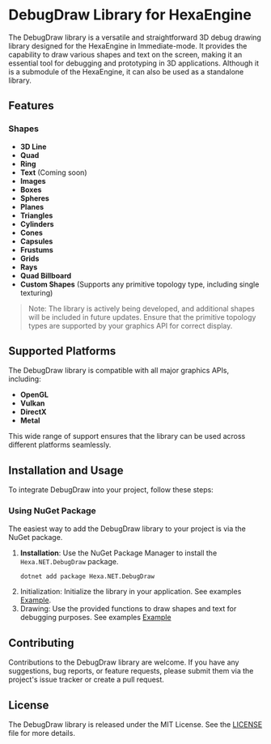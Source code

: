 # DebugDraw Library for HexaEngine

The DebugDraw library is a versatile and straightforward 3D debug drawing library designed for the HexaEngine in Immediate-mode. It provides the capability to draw various shapes and text on the screen, making it an essential tool for debugging and prototyping in 3D applications. Although it is a submodule of the HexaEngine, it can also be used as a standalone library.

## Features

### Shapes
- **3D Line**
- **Quad**
- **Ring**
- **Text** (Coming soon)
- **Images**
- **Boxes**
- **Spheres**
- **Planes**
- **Triangles**
- **Cylinders**
- **Cones**
- **Capsules**
- **Frustums**
- **Grids**
- **Rays**
- **Quad Billboard**
- **Custom Shapes** (Supports any primitive topology type, including single texturing)

> Note: The library is actively being developed, and additional shapes will be included in future updates. Ensure that the primitive topology types are supported by your graphics API for correct display.

## Supported Platforms
The DebugDraw library is compatible with all major graphics APIs, including:
- **OpenGL**
- **Vulkan**
- **DirectX**
- **Metal**

This wide range of support ensures that the library can be used across different platforms seamlessly.

## Installation and Usage
To integrate DebugDraw into your project, follow these steps:

### Using NuGet Package
The easiest way to add the DebugDraw library to your project is via the NuGet package.

1. **Installation**: Use the NuGet Package Manager to install the `Hexa.NET.DebugDraw` package.
   ```sh
   dotnet add package Hexa.NET.DebugDraw
   ```
2. Initialization: Initialize the library in your application.
   See examples [Example](https://github.com/HexaEngine/Hexa.NET.DebugDraw/tree/master/Example).
4. Drawing: Use the provided functions to draw shapes and text for debugging purposes.
   See examples [Example](https://github.com/HexaEngine/Hexa.NET.DebugDraw/tree/master/Example)

## Contributing

Contributions to the DebugDraw library are welcome. If you have any suggestions, bug reports, or feature requests, please submit them via the project's issue tracker or create a pull request.

## License

The DebugDraw library is released under the MIT License. See the [LICENSE](https://github.com/HexaEngine/Hexa.NET.DebugDraw/blob/master/LICENSE.txt) file for more details.
